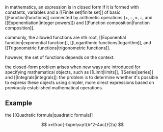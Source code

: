 in mathematics, an expression is in closed form if it is formed with constants, variables and a [[Finite set|finite set]] of basic [[Function|functions]] connected by arithmetic operations ($+,-,\times,\div,$ and [[Exponentiation|integer powers]]) and [[Function composition|function composition]].

commonly, the allowed functions are $n$th root, [[Exponential function|exponential function]], [[Logarithmic functions|logarithm]], and [[Trigonometric functions|trigonometric functions]]. 

however, the set of functions depends on the context.

the closed-form problem arises when new ways are introduced for specifying mathematical objects, such as [[Limit|limits]], [[Series|series]] and [[Integrals|integrals]]: the problem is to determine whether it's possible to express these objects using simpler, more direct expressions based on previously established mathematical operations.

## Example

the [[Quadratic formula|quadratic formula]]

$$
x=\frac{-b\pm\sqrt{b^2-4ac}}{2a}
$$